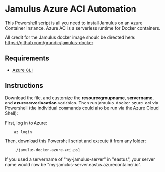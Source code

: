 # Jamulus Azure ACI Automation

This Powershell script is all you need to install Jamulus on an Azure Container Instance.  Azure ACI is a serverless runtime for Docker containers.

All credit for the Jamulus docker image should be directed here: https://github.com/grundic/jamulus-docker

## Requirements

* [Azure CLI](https://docs.microsoft.com/en-us/cli/azure/install-azure-cli)

## Instructions

Download the file, and customize the **resourcegroupname**, **servername**, and **azureserverlocation** variables.  Then run jamulus-docker-azure-aci via Powershell (the individual commands could also be run via the Azure Cloud Shell):

First, log in to Azure:

        az login
        
Then, download this Powershell script and execute it from any folder:

        ./jamulus-docker-azure-aci.ps1
        
If you used a servername of "my-jamulus-server" in "eastus", your server name would now be "my-jamulus-server.eastus.azurecontainer.io".
